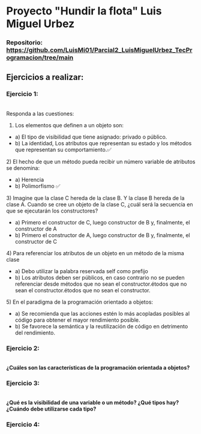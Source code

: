 # Proyecto "Hundir la flota" Luis Miguel Urbez

### Repositorio: https://github.com/LuisMi01/Parcial2_LuisMiguelUrbez_TecProgramacion/tree/main

## Ejercicios a realizar:

### Ejercicio 1:<br>
<br>Responda a las cuestiones:<br>

1) Los elementos que definen a un objeto son:
<ul>
  <li>a) El tipo de visibilidad que tiene asignado: privado o público.</li>  
  <li>b) La identidad, Los atributos que representan su estado y los métodos que representan su comportamiento.✅</li>
</ul>
2) El hecho de que un método pueda recibir un número variable de atributos se denomina: 
<ul>
  <li>a) Herencia</li>
  <li>b) Polimorfismo ✅</li>
  </ul>
3) Imagine que la clase C hereda de la clase B. Y la clase B hereda de la clase A. Cuando se cree un objeto de la clase C, ¿cuál será la secuencia en que se ejecutarán los constructores?
  <ul>
  <li>a) Primero el constructor de C, luego constructor de B y, finalmente, el constructor de A</li>
  <li>b) Primero el constructor de A, luego constructor de B y, finalmente, el constructor de C</li>
  </ul>
4) Para referenciar los atributos de un objeto en un método de la misma clase
    <ul>
  <li>a) Debo utilizar la palabra reservada self como prefijo</li>
  <li>b) Los atributos deben ser públicos, en caso contrario no se pueden referenciar desde métodos que no sean el constructor.étodos que no sean el constructor.étodos que no sean el constructor.</li>
  </ul>
5) En el paradigma de la programación orientado a objetos:
      <ul>
  <li>a) Se recomienda que las acciones estén lo más acopladas posibles al código para obtener el mayor rendimiento posible.</li>
  <li>b) Se favorece la semántica y la reutilización de código en detrimento del rendimiento.</li>
  </ul>

### Ejercicio 2: <br>
<br>__¿Cuáles son las características de la programación orientada a objetos?__<br>

### Ejercicio 3:<br>
<br>__¿Qué es la visibilidad de una variable o un método? ¿Qué tipos hay? ¿Cuándo debe utilizarse cada tipo?__<br>

### Ejercicio 4:
